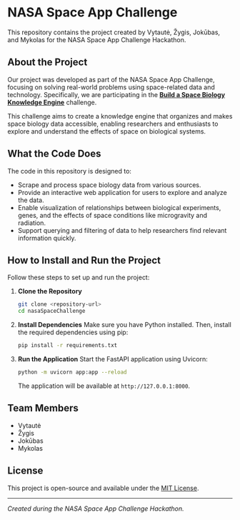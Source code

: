 # NASA Space App Challenge

This repository contains the project created by Vytautė, Žygis, Jokūbas, and Mykolas for the NASA Space App Challenge Hackathon.

## About the Project

Our project was developed as part of the NASA Space App Challenge, focusing on solving real-world problems using space-related data and technology. Specifically, we are participating in the **[Build a Space Biology Knowledge Engine](https://www.spaceappschallenge.org/2025/challenges/build-a-space-biology-knowledge-engine/?tab=details)** challenge. 

This challenge aims to create a knowledge engine that organizes and makes space biology data accessible, enabling researchers and enthusiasts to explore and understand the effects of space on biological systems.

## What the Code Does

The code in this repository is designed to:
- Scrape and process space biology data from various sources.
- Provide an interactive web application for users to explore and analyze the data.
- Enable visualization of relationships between biological experiments, genes, and the effects of space conditions like microgravity and radiation.
- Support querying and filtering of data to help researchers find relevant information quickly.

## How to Install and Run the Project

Follow these steps to set up and run the project:

1. **Clone the Repository**
   ```bash
   git clone <repository-url>
   cd nasaSpaceChallenge
   ```

2. **Install Dependencies**
   Make sure you have Python installed. Then, install the required dependencies using pip:
   ```bash
   pip install -r requirements.txt
   ```

3. **Run the Application**
   Start the FastAPI application using Uvicorn:
   ```bash
   python -m uvicorn app:app --reload
   ```
   The application will be available at `http://127.0.0.1:8000`.


## Team Members

- Vytautė
- Žygis
- Jokūbas
- Mykolas

## License

This project is open-source and available under the [MIT License](LICENSE).

---

*Created during the NASA Space App Challenge Hackathon.*

